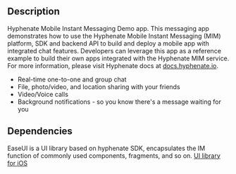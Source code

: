 ## Description
Hyphenate Mobile Instant Messaging Demo app. This messaging app demonstrates how to use the Hyphenate Mobile Instant Messaging (MIM) platform, SDK and backend API to build and deploy a mobile app with integrated chat features. Developers can leverage this app as a reference example to build their own apps integrated with the Hyphenate MIM service. 
For more information, please visit Hyphenate docs at [docs.hyphenate.io](https://docs.hyphenate.io).

- Real-time one-to-one and group chat
- File, photo/video, and location sharing with your friends
- Video/Voice calls
- Background notifications - so you know there's a message waiting for you


## Dependencies
EaseUI is a UI library based on hyphenate SDK, encapsulates the IM function of commonly used components, fragments, and so on. [UI library for iOS](https://github.com/HyphenateInc/Hyphenate-EaseUI-ios)
